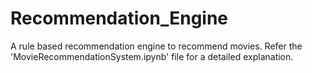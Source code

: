 # Recommendation_Engine
A rule based recommendation engine to recommend movies. Refer the 'MovieRecommendationSystem.ipynb' file for a detailed explanation. 
